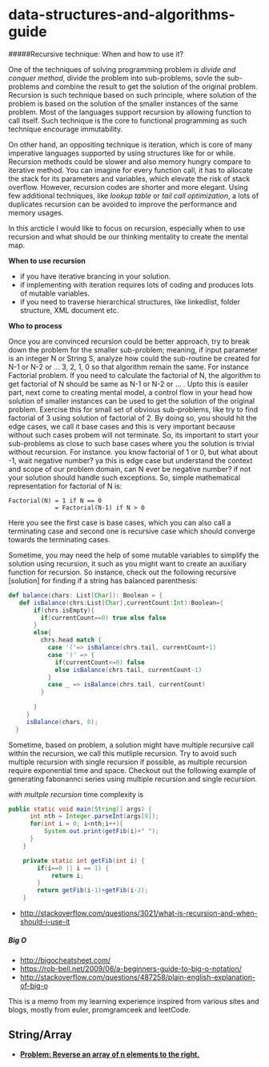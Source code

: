 # data-structures-and-algorithms-guide

#####Recursive technique: When and how to use it?
  
One of the techniques of solving programming problem is _divide and conquer method_, divide the problem into sub-problems, sovle the sub-problems and combine the result to get the solution of the original problem. Recursion is such technique based on such principle, where solution of the problem is based on the solution of the smaller instances of the same problem. Most of the languages support recursion by allowing function to call itself. Such technique is the core to functional programming as such technique encourage immutability. 

On other hand, an oppositing technique is iteration, which is core of many imperative languages supported by using structures like for or while. Recursion methods could be slower and also memory hungry compare to iterative method. You can imagine for every function call, it has to allocate the stack for its parameters and variables, which elevate the risk of stack overflow. However, recursion codes are shorter and more elegant. Using few additional techniques, like _lookup table_ or _tail call optimization_, a lots of duplicates recursion can be avoided to improve the performance and memory usages.

In this arcticle I would like to focus on recursion, especially when to use recursion and what should be our thinking mentality to create the mental map.

**When to use recursion**
 * if you have iterative brancing in your solution.
 * if implementing with iteration requires lots of coding and produces lots of mutable variables. 
 * if you need to traverse hierarchical structures, like linkedlist, folder structure, XML document etc.
 
**Who to process**

 Once you are convinced recursion could be better approach, try to break down the problem for the smaller sub-problem; meaning, if input parameter is an integer N or String S, analyze how could the sub-routine be created for N-1 or N-2 or ... 3, 2, 1, 0  so that algorithm remain the same. For instance Factorial problem. If you need to calculate the factorial of N, the algorithm to get factorial of N should be same as N-1 or N-2 or ... . Upto this is easiler part, next come to creating mental model, a control flow in your head how solution of smaller instances can be used to get the solution of the original problem. Exercise this for small set of obvious sub-problems, like try to find factorial of 3 using solution of factorial of 2. By doing so, you should hit the edge cases, we call it base cases and this is very important because without such cases probem will not terminate. So, its important to start your sub-problems as close to such base cases where you the solution is trivial without recursion. For instance. you know factorial of 1 or 0, but what about -1, wait negative number? ya this is edge case but understand the context and scope of our problem domain, can N ever be negative number? if not your solution should handle such exceptions. So, simple mathematical representation for factorial of N is: 
 ```
 Factorial(N) = 1 if N == 0
              = Factorial(N-1) if N > 0
 ```
Here you see the first case is base cases, which you can also call a terminating case and second one is recursive case which should converge towards the terminating cases. 

Sometime, you may need the help of some mutable variables to simplify the solution using recursion, it such as you might want to create an auxiliary function for recursion. So instance, check out the following recursive [solution] for finding if a string has balanced parenthesis:
```scala
def balance(chars: List[Char]): Boolean = {
   def isBalance(chrs:List[Char],currentCount:Int):Boolean={
       if(chrs.isEmpty){
         if(currentCount==0) true else false
       }
       else{
         chrs.head match {
           case '('=> isBalance(chrs.tail, currentCount+1)
           case ')' => {
             if(currentCount<=0) false
             else isBalance(chrs.tail, currentCount-1)
           }
           case _ => isBalance(chrs.tail, currentCount)
         }
         
       }
     }
     isBalance(chars, 0);
  }
  ```
Sometime, based on problem, a solution might have multiple recursive call within the recursion, we call this mutliple recursion. Try to avoid such multiple recursion with single recursion if possible, as multiple recursion require exponential time and space. Checkout out the following example of generating fabonannci series using multiple recursion and single recursion.

_with multple recursion_ time complexity is 
```java
public static void main(String[] args) {
	  int nth = Integer.parseInt(args[0]);
	  for(int i = 0; i<nth;i++){
		  System.out.print(getFib(i)+" ");		  
	  }
	}

	private static int getFib(int i) {
		if(i==0 || i == 1) {
			return i;
		}
		return getFib(i-1)+getFib(i-2);
	}

```






* http://stackoverflow.com/questions/3021/what-is-recursion-and-when-should-i-use-it


##### Big O 
* http://bigocheatsheet.com/
* https://rob-bell.net/2009/06/a-beginners-guide-to-big-o-notation/
* http://stackoverflow.com/questions/487258/plain-english-explanation-of-big-o

This is a memo from my learning experience inspired from various sites and blogs, mostly from euler, promgramceek and leetCode.  


String/Array
---

* [__Problem: Reverse an array of n elements to the right.__](https://github.com/bhochhi/data-structures-and-algorithms-guide/blob/master/codes/src/main/java/com/bhochhi/algorithm/stringandarray/ReverseArrayImpl.java)
